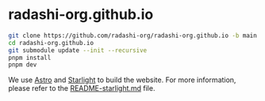 # radashi-org.github.io

```sh
git clone https://github.com/radashi-org/radashi-org.github.io -b main
cd radashi-org.github.io
git submodule update --init --recursive
pnpm install
pnpm dev
```

We use [Astro](https://astro.build/) and [Starlight](https://starlight.astro.build/) to build the website. For more information, please refer to the [README-starlight.md](./README-starlight.md) file.
